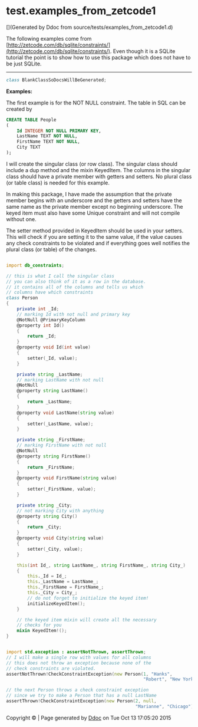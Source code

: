 # test.examples_from_zetcode1

[](Generated by Ddoc from source/tests/examples_from_zetcode1.d)

The following examples come from
[http://zetcode.com/db/sqlite/constraints/](http://zetcode.com/db/sqlite/constraints/).
Even though it is a SQLite tutorial the point is to show how to use this package
which does not have to be just SQLite.

***
<a name="BlankClassSoDocsWillBeGenerated" href="#BlankClassSoDocsWillBeGenerated"></a>
```d
class BlankClassSoDocsWillBeGenerated;

```

**Examples:**

The first example is for the NOT NULL constraint. The table
in SQL can be created by
```sql
CREATE TABLE People
(
    Id INTEGER NOT NULL PRIMARY KEY,
    LastName TEXT NOT NULL,
    FirstName TEXT NOT NULL,
    City TEXT
);


```


I will create the singular class (or row class). The singular class
should include a dup method and the mixin KeyedItem. The columns in the
singular class should have a private member with getters and setters. No
plural class (or table class) is needed for this example.


In making this package, I have made the assumption that the private member
begins with an underscore and the getters and setters have the same name
as the private member except no beginning underscore.
The keyed item must also have some Unique constraint and will not compile
without one.


The setter method provided in KeyedItem should be used in your setters. This
will check if you are setting it to the same value, if the value causes any
check constraints to be violated and if everything goes well notifies the
plural class (or table) of the changes.

```d

import db_constraints;

// this is what I call the singular class
// you can also think of it as a row in the database.
// it contains all of the columns and tells us which
// columns have which constraints
class Person
{
    private int _Id;
    // marking Id with not null and primary key
    @NotNull @PrimaryKeyColumn
    @property int Id()
    {
        return _Id;
    }
    @property void Id(int value)
    {
        setter(_Id, value);
    }

    private string _LastName;
    // marking LastName with not null
    @NotNull
    @property string LastName()
    {
        return _LastName;
    }
    @property void LastName(string value)
    {
        setter(_LastName, value);
    }

    private string _FirstName;
    // marking FirstName with not null
    @NotNull
    @property string FirstName()
    {
        return _FirstName;
    }
    @property void FirstName(string value)
    {
        setter(_FirstName, value);
    }

    private string _City;
    // not marking City with anything
    @property string City()
    {
        return _City;
    }
    @property void City(string value)
    {
        setter(_City, value);
    }

    this(int Id_, string LastName_, string FirstName_, string City_)
    {
        this._Id = Id_;
        this._LastName = LastName_;
        this._FirstName = FirstName_;
        this._City = City_;
        // do not forget to initialize the keyed item!
        initializeKeyedItem();
    }

    // the keyed item mixin will create all the necessary
    // checks for you
    mixin KeyedItem!();
}


import std.exception : assertNotThrown, assertThrown;
// I will make a single row with values for all columns
// this does not throw an exception because none of the
// check constraints are violated.
assertNotThrown!CheckConstraintException(new Person(1, "Hanks",
                                                    "Robert", "New York"));

// the next Person throws a check constraint exception
// since we try to make a Person that has a null LastName
assertThrown!CheckConstraintException(new Person(2, null,
                                                 "Marianne", "Chicago"));

```




Copyright :copyright:  | Page generated by [Ddoc](http://dlang.org/ddoc.html) on Tue Oct 13 17:05:20 2015

